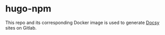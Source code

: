 # hugo-npm

This repo and its corresponding Docker image is used to generate [Docsy](https://www.docsy.dev/) sites on Gitlab.
